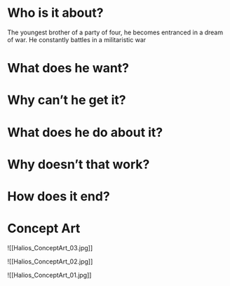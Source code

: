 # Who is it about?

The youngest brother of a party of four, he becomes entranced in a dream of war. He constantly battles in a militaristic war

# What does he want?

# Why can’t he get it?

# What does he do about it?

# Why doesn’t that work?

# How does it end?

# Concept Art

![[Halios_ConceptArt_03.jpg]]

![[Halios_ConceptArt_02.jpg]]

![[Halios_ConceptArt_01.jpg]]